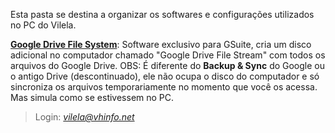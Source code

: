 Esta pasta se destina a organizar os softwares e configurações utilizados no PC do Vilela.


**[Google Drive File System](https://dl.google.com/drive-file-stream/GoogleDriveFSSetup.exe)**: Software exclusivo para GSuite, cria um disco adicional no computador chamado "Google Drive File Stream" com todos os arquivos do Google Drive. OBS: É diferente do **Backup & Sync** do Google ou o antigo Drive (descontinuado), ele não ocupa o disco do computador e só sincroniza os arquivos temporariamente no momento que você os acessa. Mas simula como se estivessem no PC.

> Login: *vilela@vhinfo.net*


<!--stackedit_data:
eyJoaXN0b3J5IjpbLTE2Nzg3NzkzMjZdfQ==
-->